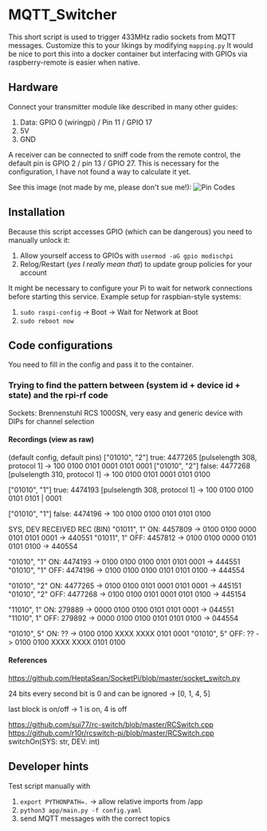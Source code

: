 # MQTT_Switcher
This short script is used to trigger 433MHz radio sockets from MQTT messages.
Customize this to your likings by modifying `mapping.py`
It would be nice to port this into a docker container but interfacing with GPIOs via raspberry-remote is easier when native.

## Hardware

Connect your transmitter module like described in many other guides:
1. Data: GPIO 0 (wiringpi) / Pin 11 / GPIO 17
2. 5V
3. GND

A receiver can be connected to sniff code from the remote control, the 
default pin is GPIO 2 / pin 13 / GPIO 27. 
This is necessary for the configuration, I have not found a way to calculate it yet.

See this image (not made by me, please don't sue me!):
![Pin Codes](https://pi4j.com/1.2/images/j8header-3b.png)

## Installation
Because this script accesses GPIO (which can be dangerous) you need to manually unlock it:
1. Allow yourself access to GPIOs with `usermod -aG gpio modischpi`
2. Relog/Restart (*yes I really mean that*) to update group policies for your account

It might be necessary to configure your Pi to wait for network connections before starting this service.
Example setup for raspbian-style systems:  
1. `sudo raspi-config` -> Boot -> Wait for Network at Boot  
1. `sudo reboot now`

## Code configurations

You need to fill in the config and pass it to the container.

### Trying to find the pattern between (system id + device id + state) and the rpi-rf code

Sockets: Brennenstuhl RCS 1000SN, very easy and generic device with DIPs for channel selection

#### Recordings (view as raw)
(default config, default pins)
["01010", "2"] true: 4477265 [pulselength 308, protocol 1]
-> 100 0100 0101 0001 0101 0001
["01010", "2"] false: 4477268 [pulselength 310, protocol 1]
-> 100 0100 0101 0001 0101 0100

["01010", "1"] true: 4474193 [pulselength 308, protocol 1]
-> 100 0100 0100 0101 0101 | 0001‬

["01010", "1"] false: 4474196
-> 100 0100 0100 0101 0101 0100


SYS, DEV        RECEIVED        REC (BIN)
"01011", 1" ON: 4457809     -> 0100 0100 0000 0101 0101 0001‬ -> 440551
"01011", 1" OFF: 4457812    -> 0100 0100 0000 0101 0101 0100 -> 440554

"01010", "1" ON: 4474193    -> 0100 0100 0100 0101 0101 0001‬ -> 444551
"01010", "1" OFF: 4474196   -> 0100 0100 0100 0101 0101 0100 -> 444554

"01010", "2" ON: 4477265    -> 0100 0100 0101 0001 0101 0001 -> 445151
"01010", "2" OFF: 4477268   -> 0100 0100 0101 0001 0101 0100 -> 445154

"11010", 1" ON: 279889      -> 0000 0100 0100 0101 0101 0001 -> 044551
"11010", 1" OFF: 279892     -> 0000 0100 0100 0101 0101 0100‬ -> 044554

"01010", 5" ON: ??          -> 0100 0100 XXXX XXXX 0101 0001
"01010", 5" OFF: ??         -> 0100 0100 XXXX XXXX 0101 0100


#### References

https://github.com/HeptaSean/SocketPi/blob/master/socket_switch.py

24 bits
every second bit is 0 and can be ignored -> [0, 1, 4, 5]

last block is on/off -> 1 is on, 4 is off


https://github.com/sui77/rc-switch/blob/master/RCSwitch.cpp
https://github.com/r10r/rcswitch-pi/blob/master/RCSwitch.cpp
switchOn(SYS: str, DEV: int)

## Developer hints

Test script manually with 
1. `export PYTHONPATH=.`        -> allow relative imports from /app
2. `python3 app/main.py -f config.yaml`
3. send MQTT messages with the correct topics

